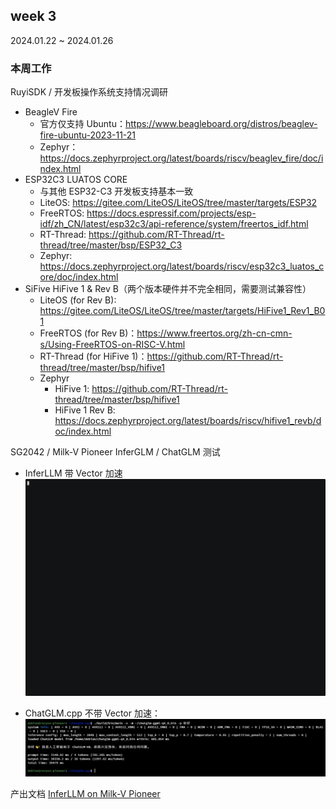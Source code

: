 ## week 3

2024.01.22 ~ 2024.01.26

### 本周工作

RuyiSDK / 开发板操作系统支持情况调研

- BeagleV Fire
    - 官方仅支持 Ubuntu：https://www.beagleboard.org/distros/beaglev-fire-ubuntu-2023-11-21
    - Zephyr：https://docs.zephyrproject.org/latest/boards/riscv/beaglev_fire/doc/index.html
- ESP32C3 LUATOS CORE
    - 与其他 ESP32-C3 开发板支持基本一致
    - LiteOS: https://gitee.com/LiteOS/LiteOS/tree/master/targets/ESP32
    - FreeRTOS: https://docs.espressif.com/projects/esp-idf/zh_CN/latest/esp32c3/api-reference/system/freertos_idf.html
    - RT-Thread: https://github.com/RT-Thread/rt-thread/tree/master/bsp/ESP32_C3
    - Zephyr: https://docs.zephyrproject.org/latest/boards/riscv/esp32c3_luatos_core/doc/index.html
- SiFive HiFive 1 & Rev B（两个版本硬件并不完全相同，需要测试兼容性）
    - LiteOS (for Rev B): https://gitee.com/LiteOS/LiteOS/tree/master/targets/HiFive1_Rev1_B01
    - FreeRTOS (for Rev B)：https://www.freertos.org/zh-cn-cmn-s/Using-FreeRTOS-on-RISC-V.html
    - RT-Thread (for HiFive 1)：https://github.com/RT-Thread/rt-thread/tree/master/bsp/hifive1
    - Zephyr
        - HiFive 1: https://github.com/RT-Thread/rt-thread/tree/master/bsp/hifive1
        - HiFive 1 Rev B: https://docs.zephyrproject.org/latest/boards/riscv/hifive1_revb/doc/index.html

SG2042 / Milk-V Pioneer InferGLM / ChatGLM 测试

- InferLLM 带 Vector 加速
[![asciicast](/misc/month9/InferLLM/inferllm.gif)](https://asciinema.org/a/G08ElLBG1BNBLCdJFSz0Nfp3I)

- ChatGLM.cpp 不带 Vector 加速：
![ChatGLM.cpp No Vector](/misc/month9/InferLLM/chatglm.png)

产出文档 [InferLLM on Milk-V Pioneer](/misc/month9/InferLLM/README.md)